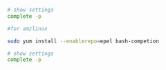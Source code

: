 ```bash
# show settings
complete -p
```


```bash
#for amzlinux

sudo yum install --enablerepo=epel bash-competion
```

```bash
# show settings
complete -p
```
